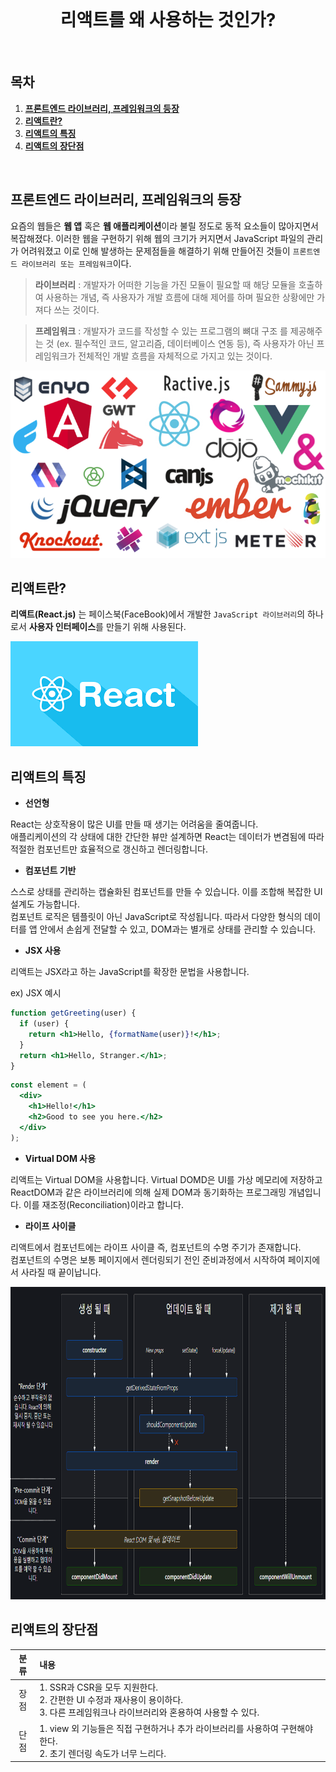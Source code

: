 <div align="center">
  <br />
  <h1>리액트를 왜 사용하는 것인가?</h1>
  <br />
</div>

## 목차

1. [**프론트엔드 라이브러리, 프레임워크의 등장**](#1)
2. [**리액트란?**](#2)
3. [**리액트의 특징**](#3)
4. [**리액트의 장단점**](#4)

<br />

<div id="1"></div>

## 프론트엔드 라이브러리, 프레임워크의 등장

요즘의 웹들은 **웹 앱** 혹은 **웹 애플리케이션**이라 불릴 정도로 동적 요소들이 많아지면서 복잡해졌다. 이러한 웹을 구현하기 위해 웹의 크기가 커지면서 JavaScript 파일의 관리가 어려워졌고 이로 인해 발생하는 문제점들을 해결하기 위해 만들어진 것들이 `프론트엔드 라이브러리 또는 프레임워크`이다.

> **라이브러리** : 개발자가 어떠한 기능을 가진 모듈이 필요할 때 해당 모듈을 호출하여 사용하는 개념, 즉 사용자가 개발 흐름에 대해 제어를 하며 필요한 상황에만 가져다 쓰는 것이다.

> **프레임워크** : 개발자가 코드를 작성할 수 있는 프로그램의 뼈대 구조 를 제공해주는 것 (ex. 필수적인 코드, 알고리즘, 데이터베이스 연동 등), 즉 사용자가 아닌 프레임워크가 전체적인 개발 흐름을 자체적으로 가지고 있는 것이다.

<img src="../images/web-front-frameworks.png" alt="프론트엔드 프레임워크" height="300px" />

<br />

<div id="2"></div>

## 리액트란?

**리액트(React.js)** 는 페이스북(FaceBook)에서 개발한 `JavaScript 라이브러리`의 하나로서 **사용자 인터페이스**를 만들기 위해 사용된다.

<img src="../images/react.png" alt="리액트" />

<br />

<div id="3"></div>

## 리액트의 특징

- **선언형**

React는 상호작용이 많은 UI를 만들 때 생기는 어려움을 줄여줍니다.  
애플리케이션의 각 상태에 대한 간단한 뷰만 설계하면 React는 데이터가 변겸됨에 따라 적절한 컴포넌트만 효율적으로 갱신하고 렌더링합니다.

- **컴포넌트 기반**

스스로 상태를 관리하는 캡슐화된 컴포넌트를 만들 수 있습니다. 이를 조합해 복잡한 UI 설계도 가능합니다.  
컴포넌트 로직은 템플릿이 아닌 JavaScript로 작성됩니다. 따라서 다양한 형식의 데이터를 앱 안에서 손쉽게 전달할 수 있고, DOM과는 별개로 상태를 관리할 수 있습니다.

- **JSX 사용**

리액트는 JSX라고 하는 JavaScript를 확장한 문법을 사용합니다.

ex) JSX 예시

```jsx
function getGreeting(user) {
  if (user) {
    return <h1>Hello, {formatName(user)}!</h1>;
  }
  return <h1>Hello, Stranger.</h1>;
}
```

```jsx
const element = (
  <div>
    <h1>Hello!</h1>
    <h2>Good to see you here.</h2>
  </div>
);
```

- **Virtual DOM 사용**

리액트는 Virtual DOM을 사용합니다. Virtual DOMD은 UI를 가상 메모리에 저장하고 ReactDOM과 같은 라이브러리에 의해 실제 DOM과 동기화하는 프로그래밍 개념입니다. 이를 재조정(Reconciliation)이라고 합니다.

- **라이프 사이클**

리액트에서 컴포넌트에는 라이프 사이클 즉, 컴포넌트의 수명 주기가 존재합니다.  
컴포넌트의 수명은 보통 페이지에서 렌더링되기 전인 준비과정에서 시작하여 페이지에서 사라질 때 끝이납니다.

<img src = "../images/lifecycle.png" alt="라이프 사이클" height="500px" />

<br />

<div id="4"></div>

## 리액트의 장단점

| 분류 | 내용                                                                                                                                      |
| :--: | :---------------------------------------------------------------------------------------------------------------------------------------- |
| 장점 | 1. SSR과 CSR을 모두 지원한다.<br />2. 간편한 UI 수정과 재사용이 용이하다.<br />3. 다른 프레임워크나 라이브러리와 혼용하여 사용할 수 있다. |
| 단점 | 1. view 외 기능들은 직접 구현하거나 추가 라이브러리를 사용하여 구현해야 한다.<br />2. 초기 렌더링 속도가 너무 느리다.                     |
